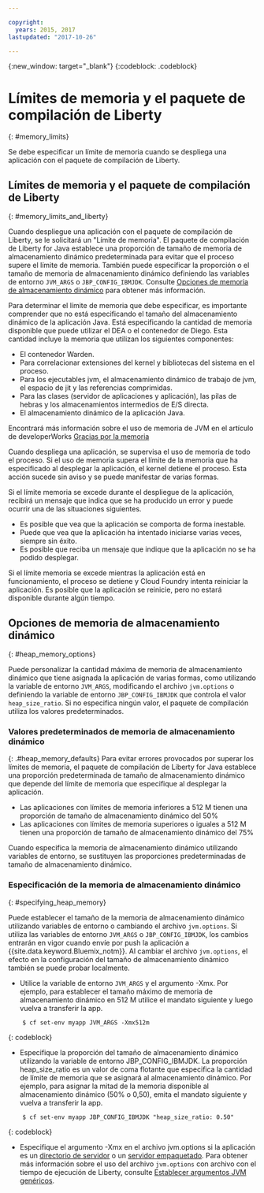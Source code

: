 ```yaml
---

copyright:
  years: 2015, 2017
lastupdated: "2017-10-26"

---
```


{:new_window: target="_blank"}
{:codeblock: .codeblock}

# Límites de memoria y el paquete de compilación de Liberty
{: #memory_limits}

Se debe especificar un límite de memoria cuando se despliega una aplicación con el paquete de compilación de Liberty.

## Límites de memoria y el paquete de compilación de Liberty
{: #memory_limits_and_liberty}


Cuando despliegue una aplicación con el paquete de compilación de Liberty, se le solicitará un "Límite de memoria". El paquete de compilación de Liberty for Java establece una proporción de tamaño de memoria de almacenamiento dinámico predeterminada para evitar que el proceso supere el límite de memoria. También puede especificar la proporción o el tamaño de memoria de almacenamiento dinámico definiendo las variables de entorno `JVM_ARGS` o `JBP_CONFIG_IBMJDK`. Consulte [Opciones de memoria de almacenamiento dinámico](#heap_memory_options) para obtener más información.

Para determinar el límite de memoria que debe especificar, es importante comprender que no está especificando el tamaño del almacenamiento dinámico de la aplicación Java. Está especificando la cantidad de memoria disponible que puede utilizar el DEA o el contenedor de Diego. Esta cantidad incluye la memoria que utilizan los siguientes componentes:

* El contenedor Warden.
* Para correlacionar extensiones del kernel y bibliotecas del sistema en el proceso.
* Para los ejecutables jvm, el almacenamiento dinámico de trabajo de jvm, el espacio de jit y las referencias comprimidas.
* Para las clases (servidor de aplicaciones y aplicación), las pilas de hebras y los almacenamientos intermedios de E/S directa.
* El almacenamiento dinámico de la aplicación Java.

Encontrará más información sobre el uso de memoria de JVM en el artículo de developerWorks [Gracias por la memoria](http://www.ibm.com/developerworks/library/j-nativememory-linux/)

Cuando despliega una aplicación, se supervisa el uso de memoria de todo el proceso. Si el uso de memoria supera el límite de la memoria que ha especificado al desplegar la aplicación, el kernel detiene el proceso. Esta acción sucede sin aviso y se puede manifestar de varias formas.

 Si el límite memoria se excede durante el despliegue de la aplicación, recibirá un mensaje que indica que se ha producido un error y puede ocurrir una de las situaciones siguientes.

  * Es posible que vea que la aplicación se comporta de forma inestable.
  * Puede que vea que la aplicación ha intentado iniciarse varias veces, siempre sin éxito.
  * Es posible que reciba un mensaje que indique que la aplicación no se ha podido desplegar.

Si el límite memoria se excede mientras la aplicación está en funcionamiento, el proceso se detiene y Cloud Foundry intenta reiniciar la aplicación. Es posible que la aplicación se reinicie, pero no estará disponible durante algún tiempo.

## Opciones de memoria de almacenamiento dinámico
{: #heap_memory_options}

Puede personalizar la cantidad máxima de memoria de almacenamiento dinámico que tiene asignada la aplicación de varias formas, como utilizando la variable de entorno `JVM_ARGS`, modificando el archivo `jvm.options` o definiendo la variable de entorno `JBP_CONFIG_IBMJDK` que controla el valor `heap_size_ratio`. Si no especifica ningún valor, el paquete de compilación utiliza los valores predeterminados.

### Valores predeterminados de memoria de almacenamiento dinámico
{: .#heap_memory_defaults}
Para evitar errores provocados por superar los límites de memoria, el paquete de compilación de Liberty for Java establece una proporción predeterminada de tamaño de almacenamiento dinámico que depende del límite de memoria que especifique al desplegar la aplicación.

* Las aplicaciones con límites de memoria inferiores a 512 M tienen una proporción de tamaño de almacenamiento dinámico del 50%
* Las aplicaciones con límites de memoria superiores o iguales a 512 M tienen una proporción de tamaño de almacenamiento dinámico del 75%

Cuando especifica la memoria de almacenamiento dinámico utilizando variables de entorno, se sustituyen las proporciones predeterminadas de tamaño de almacenamiento dinámico.

### Especificación de la memoria de almacenamiento dinámico
{: #specifying_heap_memory}

Puede establecer el tamaño de la memoria de almacenamiento dinámico utilizando variables de entorno o cambiando el archivo `jvm.options`. Si utiliza las variables de entorno `JVM_ARGS` o `JBP_CONFIG_IBMJDK`, los cambios entrarán en vigor cuando envíe por push la aplicación a {{site.data.keyword.Bluemix_notm}}. Al cambiar el archivo `jvm.options`, el efecto en la configuración del tamaño de almacenamiento dinámico también se puede probar localmente.

* Utilice la variable de entorno `JVM_ARGS` y el argumento -Xmx. Por ejemplo, para establecer el tamaño máximo de memoria de almacenamiento dinámico en 512 M utilice el mandato siguiente y luego vuelva a transferir la app.

```
    $ cf set-env myapp JVM_ARGS -Xmx512m
```
{: codeblock}

* Especifique la proporción del tamaño de almacenamiento dinámico utilizando la variable de entorno JBP_CONFIG_IBMJDK.  La proporción heap_size_ratio es un valor de coma flotante que especifica la cantidad de límite de memoria que se asignará al almacenamiento dinámico.  Por ejemplo, para asignar la mitad de la memoria disponible al almacenamiento dinámico (50% o 0,50), emita el mandato siguiente y vuelva a transferir la app.

```
    $ cf set-env myapp JBP_CONFIG_IBMJDK "heap_size_ratio: 0.50"
```
{: codeblock}

* Especifique el argumento -Xmx en el archivo jvm.options si la aplicación es un [directorio de servidor](optionsForPushing.html#server_directory) o un [servidor empaquetado](optionsForPushing.html#packaged_server). Para obtener más información sobre el uso del archivo `jvm.options` con archivo con el tiempo de ejecución de Liberty, consulte [Establecer argumentos JVM genéricos](http://www-01.ibm.com/support/docview.wss?uid=swg21596474).  
